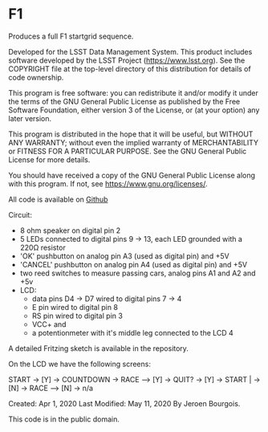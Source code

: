 # F1

Produces a full F1 startgrid sequence.

Developed for the LSST Data Management System.
This product includes software developed by the LSST Project
(https://www.lsst.org).
See the COPYRIGHT file at the top-level directory of this distribution
for details of code ownership.

This program is free software: you can redistribute it and/or modify
it under the terms of the GNU General Public License as published by
the Free Software Foundation, either version 3 of the License, or
(at your option) any later version.

This program is distributed in the hope that it will be useful,
but WITHOUT ANY WARRANTY; without even the implied warranty of
MERCHANTABILITY or FITNESS FOR A PARTICULAR PURPOSE.  See the
GNU General Public License for more details.

You should have received a copy of the GNU General Public License
along with this program.  If not, see <https://www.gnu.org/licenses/>.

All code is available on [Github](https://github.com/jeroenbourgois/f1)

Circuit:
- 8 ohm speaker on digital pin 2
- 5 LEDs connected to digital pins 9 -> 13,
  each LED grounded with a 220Ω resistor
- 'OK' pushbutton on analog pin A3 (used as digital pin) and +5V
- 'CANCEL' pushbutton on analog pin A4 (used as digital pin) and +5V
- two reed switches to measure passing cars, analog pins A1 and A2 and +5v
- LCD:
   - data pins D4 -> D7 wired to digital pins 7 -> 4
   - E pin wired to digital pin 8
   - RS pin wired to digital pin 3
   - VCC+ and
   - a potentionmeter with it's middle leg connected to the LCD 4

A detailed Fritzing sketch is available in the repository.

On the LCD we have the following screens:

START -> [Y] -> COUNTDOWN -> RACE --> [Y] -> QUIT? -> [Y] -> START
                                  |                -> [N] -> RACE
                                  --> [N] -> n/a

Created:       Apr 1, 2020
Last Modified: May 11, 2020
By Jeroen Bourgois.

This code is in the public domain.
